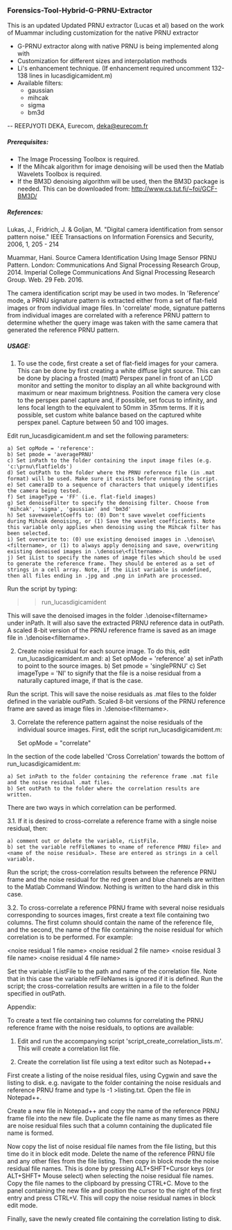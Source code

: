 ### Forensics-Tool-Hybrid-G-PRNU-Extractor
This is an updated Updated PRNU extractor (Lucas et al) based on the work of Muammar including customization for the native PRNU extractor
+ G-PRNU extractor along with native PRNU is being implemented along with 
+ Customization for different sizes and interpolation methods
+ Li's enhancement technique. (If enhancement required uncomment 132-138 lines in lucasdigicamident.m)
+ Available filters: 
	- gaussian 
	- mihcak 
	- sigma 
	- bm3d

-- REEPJYOTI DEKA,
   Eurecom,
   deka@eurecom.fr
   
##### Prerequisites:

- The Image Processing Toolbox is required.
- If the Mihcak algorithm for image denoising will be used then the Matlab Wavelets Toolbox is required.
- If the BM3D denoising algorithm will be used, then the BM3D package is needed. This can be downloaded from: http://www.cs.tut.fi/~foi/GCF-BM3D/

##### References:

Lukas, J., Fridrich, J. & Goljan, M. "Digital camera identification from sensor pattern noise." IEEE Transactions on Information Forensics and Security, 2006, 1, 205 - 214 

Muammar, Hani. Source Camera Identification Using Image Sensor PRNU Pattern. London: Communications And Signal Processing Research Group, 2014. Imperial College Communications And Signal Processing Research Group. Web. 29 Feb. 2016.


The camera identification script may be used in two modes. In 'Reference' mode, a PRNU signature pattern is extracted either from a set of flat-field images or from individual image files. In 'correlate' mode, signature patterns from individual images are correlated with a reference PRNU pattern to determine whether the query image was taken with the same camera that generated the reference PRNU pattern.

##### USAGE:

1. To use the code, first create a set of flat-field images for your camera. This can be done by first creating a white diffuse light source. This can be done by placing a frosted (matt) Perspex panel in front of an LCD monitor and setting the monitor to display an all white background with maximum or near maximum brightness. Position the camera very close to the perspex panel capture and, if possible, set focus to infinity, and lens focal length to the equivalent to 50mm in 35mm terms. If it is possible, set custom white balance based on the captured white perspex panel. Capture between 50 and 100 images.

Edit run_lucasdigicamident.m and set the following parameters:

	a) Set opMode = 'reference':
	b) Set pmode = 'averagePRNU'
	c) Set inPath to the folder containing the input image files (e.g. 'c:\prnu\flatfields')
	d) Set outPath to the folder where the PRNU reference file (in .mat format) will be used. Make sure it exists before running the script.
	e) Set cameraID to a sequence of characters that uniquely identifies the camera being tested.
	f) Set imageType = 'FF' (i.e. flat-field images)
	g) Set denoiseFilter to specify the denoising filter. Choose from 'mihcak', 'sigma', 'gaussian' and 'bm3d'
	h) Set savewaveletCoeffs to: (0) Don't save wavelet coefficients during Mihcak denoising, or (1) Save the wavelet coefficients. Note this variable only applies when denoising using the Mihcak filter has been selected.
	i) Set overwrite to: (0) use existing denoised images in .\denoise\<filtername>, or (1) to always apply denoising and save, overwriting existing denoised images in .\denoise\<filtername>.
	j) Set iList to specify the names of image files which should be used to generate the reference frame. They should be entered as a set of strings in a cell array. Note, if the iList variable is undefined, then all files ending in .jpg and .png in inPath are processed.
	
Run the script by typing:
>> run_lucasdigicamident

This will save the denoised images in the folder .\denoise\<filtername> under inPath. It will also save the extracted PRNU reference data in outPath. A scaled 8-bit version of the PRNU reference frame is saved as an image file in .\denoise\<filtername>.

2. Create noise residual for each source image. To do this, edit run_lucasdigicamident.m and:
	a) Set opMode = 'reference'
	a) set inPath to point to the source images.
	b) Set pmode = 'singlePRNU'
	c) Set imageType = 'NI' to signify that the file is a noise residual from a naturally captured image, if that is the case.
	
Run the script. This will save the noise residuals as .mat files to the folder defined in the variable outPath. Scaled 8-bit versions of the PRNU reference frame are saved as image files in .\denoise\<filtername>.

3. Correlate the reference pattern against the noise residuals of the individual source images. First, edit the script run_lucasdigicamident.m:

	Set opMode = "correlate"
	
In the section of the code labelled 'Cross Correlation' towards the bottom of run_lucasdigicamident.m:

	a) Set inPath to the folder containing the reference frame .mat file and the noise residual .mat files.
	b) Set outPath to the folder where the correlation results are written.

There are two ways in which correlation can be performed.

3.1. If it is desired to cross-correlate a reference frame with a single noise residual, then:

	a) comment out or delete the variable, rListFile.
	b) set the variable refFileNames to <name of reference PRNU file> and <name of the noise residual>. These are entered as strings in a cell variable.

Run the script; the cross-correlation results between the reference PRNU frame and the noise residual for the red green and blue channels are written to the Matlab Command Window. Nothing is written to the hard disk in this case.

3.2. To cross-correlate a reference PRNU frame with several noise residuals corresponding to sources images, first create a text file containing two columns. The first column should contain the name of the reference file, and the second, the name of the file containing the noise residual for which correlation is to be performed. For example:

<reference PRNU file name> <noise residual 1 file name>
<reference PRNU file name> <noise residual 2 file name>
<reference PRNU file name> <noise residual 3 file name>
<reference PRNU file name> <noise residual 4 file name>

Set the variable rListFile to the path and name of the correlation file. Note that in this case the variable refFileNames is ignored if it is defined. Run the script; the cross-correlation results are written in a file to the folder specified in outPath.

Appendix:

To create a text file containing two columns for correlating the PRNU reference frame with the noise residuals, to options are available:

1. Edit and run the accompanying script 'script_create_correlation_lists.m'. This will create a correlation list file.

2. Create the correlation list file using a text editor such as Notepad++

First create a listing of the noise residual files, using Cygwin and save the listing to disk. e.g. navigate to the folder containing the noise residuals and reference PRNU frame and type ls -1 >listing.txt. Open the file in Notepad++.

Create a new file in Notepad++ and copy the name of the reference PRNU frame file into the new file. Duplicate the file name as many times as there are noise residual files such that a column containing the duplicated file name is formed.

Now copy the list of noise residual file names from the file listing, but this time do it in block edit mode. Delete the name of the reference PRNU file and any other files from the file listing. Then copy in block mode the noise residual file names. This is done by pressing ALT+SHFT+Cursor keys (or ALT+SHFT+ Mouse select) when selecting the noise residual file names. Copy the file names to the clipboard by pressing CTRL+C. Move to the panel containing the new file and position the cursor to the right of the first entry and press CTRL+V. This will copy the noise residual names in block edit mode.

Finally, save the newly created file containing the correlation listing to disk.
